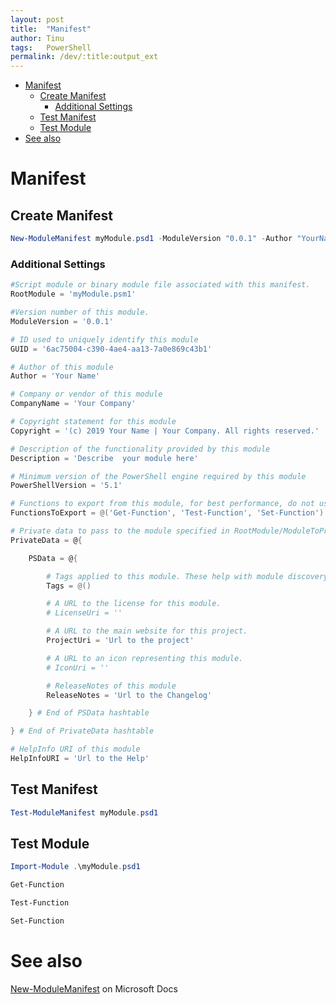 ```yaml
---
layout: post
title:  "Manifest"
author: Tinu
tags:   PowerShell
permalink: /dev/:title:output_ext
---
```


- [Manifest](#manifest)
  - [Create Manifest](#create-manifest)
    - [Additional Settings](#additional-settings)
  - [Test Manifest](#test-manifest)
  - [Test Module](#test-module)
- [See also](#see-also)

# Manifest

## Create Manifest

````powershell
New-ModuleManifest myModule.psd1 -ModuleVersion "0.0.1" -Author "YourNameHere"
````

### Additional Settings

````powershell
#Script module or binary module file associated with this manifest.
RootModule = 'myModule.psm1'

#Version number of this module.
ModuleVersion = '0.0.1'

# ID used to uniquely identify this module
GUID = '6ac75004-c390-4ae4-aa13-7a0e869c43b1'

# Author of this module
Author = 'Your Name'

# Company or vendor of this module
CompanyName = 'Your Company'

# Copyright statement for this module
Copyright = '(c) 2019 Your Name | Your Company. All rights reserved.'

# Description of the functionality provided by this module
Description = 'Describe  your module here'

# Minimum version of the PowerShell engine required by this module
PowerShellVersion = '5.1'

# Functions to export from this module, for best performance, do not use wildcards and do not delete the entry, use an empty array if there are no functions to export.
FunctionsToExport = @('Get-Function', 'Test-Function', 'Set-Function')

# Private data to pass to the module specified in RootModule/ModuleToProcess. This may also contain a PSData hashtable with additional module metadata used by PowerShell.
PrivateData = @{

    PSData = @{

        # Tags applied to this module. These help with module discovery in online galleries.
        Tags = @()

        # A URL to the license for this module.
        # LicenseUri = ''

        # A URL to the main website for this project.
        ProjectUri = 'Url to the project'

        # A URL to an icon representing this module.
        # IconUri = ''

        # ReleaseNotes of this module
        ReleaseNotes = 'Url to the Changelog'

    } # End of PSData hashtable

} # End of PrivateData hashtable

# HelpInfo URI of this module
HelpInfoURI = 'Url to the Help'
````

## Test Manifest

````powershell
Test-ModuleManifest myModule.psd1
````

## Test Module

````powershell
Import-Module .\myModule.psd1

Get-Function

Test-Function

Set-Function
````

# See also

[New-ModuleManifest](https://docs.microsoft.com/en-us/powershell/module/microsoft.powershell.core/new-modulemanifest?view=powershell-6) on Microsoft Docs
